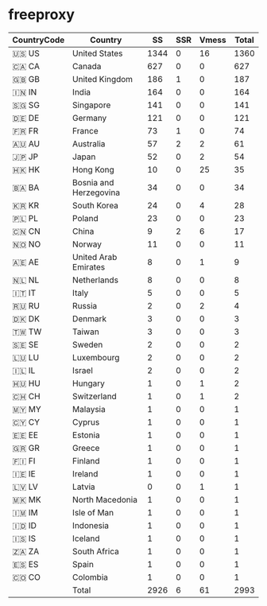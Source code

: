 # freeproxy

|CountryCode|Country|SS|SSR|Vmess|Total|
|  ----  | ----  |  ----  | ----  |  ----  | ----  |
|🇺🇸 US|United States|1344|0|16|1360|
|🇨🇦 CA|Canada|627|0|0|627|
|🇬🇧 GB|United Kingdom|186|1|0|187|
|🇮🇳 IN|India|164|0|0|164|
|🇸🇬 SG|Singapore|141|0|0|141|
|🇩🇪 DE|Germany|121|0|0|121|
|🇫🇷 FR|France|73|1|0|74|
|🇦🇺 AU|Australia|57|2|2|61|
|🇯🇵 JP|Japan|52|0|2|54|
|🇭🇰 HK|Hong Kong|10|0|25|35|
|🇧🇦 BA|Bosnia and Herzegovina|34|0|0|34|
|🇰🇷 KR|South Korea|24|0|4|28|
|🇵🇱 PL|Poland|23|0|0|23|
|🇨🇳 CN|China|9|2|6|17|
|🇳🇴 NO|Norway|11|0|0|11|
|🇦🇪 AE|United Arab Emirates|8|0|1|9|
|🇳🇱 NL|Netherlands|8|0|0|8|
|🇮🇹 IT|Italy|5|0|0|5|
|🇷🇺 RU|Russia|2|0|2|4|
|🇩🇰 DK|Denmark|3|0|0|3|
|🇹🇼 TW|Taiwan|3|0|0|3|
|🇸🇪 SE|Sweden|2|0|0|2|
|🇱🇺 LU|Luxembourg|2|0|0|2|
|🇮🇱 IL|Israel|2|0|0|2|
|🇭🇺 HU|Hungary|1|0|1|2|
|🇨🇭 CH|Switzerland|1|0|1|2|
|🇲🇾 MY|Malaysia|1|0|0|1|
|🇨🇾 CY|Cyprus|1|0|0|1|
|🇪🇪 EE|Estonia|1|0|0|1|
|🇬🇷 GR|Greece|1|0|0|1|
|🇫🇮 FI|Finland|1|0|0|1|
|🇮🇪 IE|Ireland|1|0|0|1|
|🇱🇻 LV|Latvia|0|0|1|1|
|🇲🇰 MK|North Macedonia|1|0|0|1|
|🇮🇲 IM|Isle of Man|1|0|0|1|
|🇮🇩 ID|Indonesia|1|0|0|1|
|🇮🇸 IS|Iceland|1|0|0|1|
|🇿🇦 ZA|South Africa|1|0|0|1|
|🇪🇸 ES|Spain|1|0|0|1|
|🇨🇴 CO|Colombia|1|0|0|1|
||Total|2926|6|61|2993|
